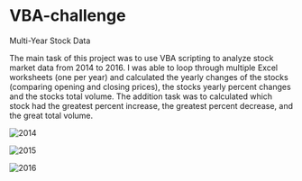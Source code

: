 # VBA-challenge
Multi-Year Stock Data

The main task of this project was to use VBA scripting to analyze stock market data from 2014 to 2016. I was able to loop through multiple Excel worksheets (one per year) and calculated the yearly changes of the stocks (comparing opening and closing prices), the stocks yearly percent changes and the stocks total volume.  The addition task was to calculated which stock had the greatest percent increase, the greatest percent decrease, and the great total volume.


![2014](https://user-images.githubusercontent.com/92783857/140661663-eed04e57-7e66-4037-bee2-32634e2dcd13.PNG)

![2015](https://user-images.githubusercontent.com/92783857/140661665-920872a0-9194-47e1-95a5-ebe4f1b4c783.PNG)

![2016](https://user-images.githubusercontent.com/92783857/140661667-e4e217f2-20cd-4def-a962-ad8e7f91d696.PNG)



